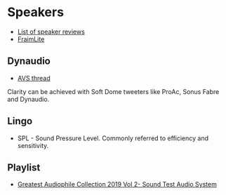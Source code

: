 # Speakers

* [List of speaker reviews](https://www.stereophile.com/category/stand-loudspeaker-reviews)
* [FraimLite](http://www.highfidelity.pl/@main-382&lang=en)

## Dynaudio

* [AVS thread](http://www.avsforum.com/forum/89-speakers/686371-dynaudio-owner-s-thread-1260.html)

Clarity can be achieved with Soft Dome tweeters like ProAc, Sonus Fabre and Dynaudio.

## Lingo

* SPL - Sound Pressure Level. Commonly referred to efficiency and sensitivity.

## Playlist

* [Greatest Audiophile Collection 2019 Vol 2- Sound Test Audio System](https://www.youtube.com/watch?v=kmKpDX030q0)
